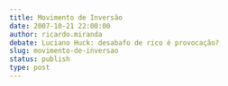 ```yaml
---
title: Movimento de Inversão
date: 2007-10-21 22:00:00
author: ricardo.miranda
debate: Luciano Huck: desabafo de rico é provocação?
slug: movimento-de-inversao
status: publish 
type: post
---
```




